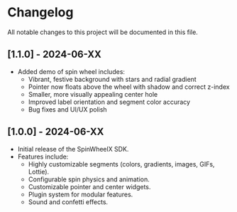 # Changelog

All notable changes to this project will be documented in this file.

## [1.1.0] - 2024-06-XX
- Added demo of spin wheel includes:
  - Vibrant, festive background with stars and radial gradient
  - Pointer now floats above the wheel with shadow and correct z-index
  - Smaller, more visually appealing center hole
  - Improved label orientation and segment color accuracy
  - Bug fixes and UI/UX polish

## [1.0.0] - 2024-06-XX
- Initial release of the SpinWheelX SDK.
- Features include:
  - Highly customizable segments (colors, gradients, images, GIFs, Lottie).
  - Configurable spin physics and animation.
  - Customizable pointer and center widgets.
  - Plugin system for modular features.
  - Sound and confetti effects.
